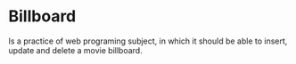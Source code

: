 # Billboard
Is a practice of web programing subject, in which it should be able to insert, update and delete a movie billboard.
